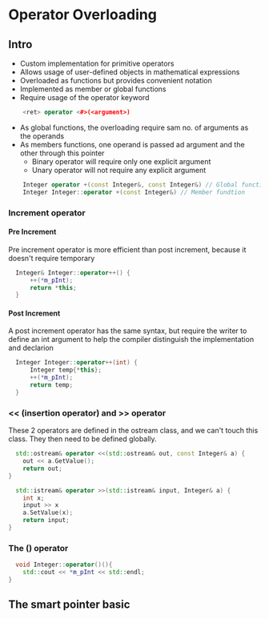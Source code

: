 # Operator Overloading

## Intro
- Custom implementation for primitive operators
- Allows usage of user-defined objects in mathematical expressions
- Overloaded as functions but provides convenient notation
- Implemented as member or global functions
- Require usage of the operator keyword

```c++
    <ret> operator <#>(<argument>)
```

- As global functions, the overloading require sam no. of arguments as the operands
- As members functions, one operand is passed ad argument and the other through this pointer
  - Binary operator will require only one explicit argument
  - Unary operator will not require any explicit argument

```c++
    Integer operator +(const Integer&, const Integer&) // Global function
    Integer Integer::operator +(const Integer&) // Member fundtion
```

### Increment operator
#### Pre Increment

Pre increment operator is more efficient than post increment, because it doesn't require temporary

```c++
  Integer& Integer::operator++() {
      ++(*m_pInt);
      return *this;
  }
```

#### Post Increment
A post increment operator has the same syntax, but require the writer to define an int argument to help the compiler distinguish the implementation and declarion

```c++
  Integer Integer::operator++(int) {
      Integer temp{*this};
      ++(*m_pInt);
      return temp;
  }
```

### << (insertion operator) and >> operator

These 2 operators are defined in the ostream class, and we can't touch this class.
They then need to be defined globally.

```c++
  std::ostream& operator <<(std::ostream& out, const Integer& a) {
    out << a.GetValue();
    return out;
}
```

```c++
  std::istream& operator >>(std::istream& input, Integer& a) {
    int x;
    input >> x
    a.SetValue(x);
    return input;
}
```

### The () operator

```c++
  void Integer::operator()(){
    std::cout << *m_pInt << std::endl;
}
```

## The smart pointer basic

